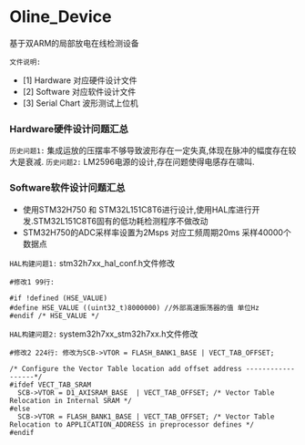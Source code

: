 # Oline_Device
基于双ARM的局部放电在线检测设备

`文件说明: `
* [1] Hardware     对应硬件设计文件 
* [2] Software     对应软件设计文件
* [3] Serial Chart 波形测试上位机

### Hardware硬件设计问题汇总
`历史问题1:` 集成运放的压摆率不够导致波形存在一定失真,体现在脉冲的幅度存在较大是衰减.
`历史问题2:` LM2596电源的设计,存在问题使得电感存在啸叫.
  
### Software软件设计问题汇总
* 使用STM32H750 和 STM32L151C8T6进行设计,使用HAL库进行开发.STM32L151C8T6固有的低功耗检测程序不做改动
* STM32H750的ADC采样率设置为2Msps 对应工频周期20ms 采样40000个数据点

`HAL构建问题1:` stm32h7xx_hal_conf.h文件修改
``` 
#修改1 99行:

#if !defined (HSE_VALUE) 
#define HSE_VALUE ((uint32_t)8000000) //外部高速振荡器的值 单位Hz
#endif /* HSE_VALUE */
```
`HAL构建问题2:` system32h7xx_stm32h7xx.h文件修改
``` 
#修改2 224行: 修改为SCB->VTOR = FLASH_BANK1_BASE | VECT_TAB_OFFSET;

/* Configure the Vector Table location add offset address ------------------*/
#ifdef VECT_TAB_SRAM
  SCB->VTOR = D1_AXISRAM_BASE  | VECT_TAB_OFFSET; /* Vector Table Relocation in Internal SRAM */
#else
  SCB->VTOR = FLASH_BANK1_BASE | VECT_TAB_OFFSET; /* Vector Table Relocation to APPLICATION_ADDRESS in preprocessor defines */
#endif  
```  
